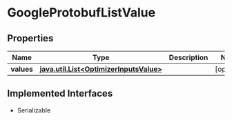 

# GoogleProtobufListValue


## Properties

Name | Type | Description | Notes
------------ | ------------- | ------------- | -------------
**values** | [**java.util.List&lt;OptimizerInputsValue&gt;**](OptimizerInputsValue.md) |  |  [optional]


## Implemented Interfaces

* Serializable


